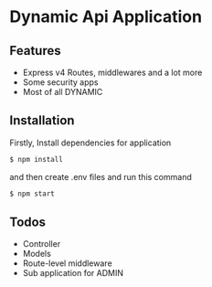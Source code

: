 # Dynamic Api Application

## Features
 - Express v4 Routes, middlewares and a lot more
 - Some security apps
 - Most of all DYNAMIC

## Installation

Firstly, Install dependencies for application

```sh
$ npm install
```

and then create .env files and run this command

```sh
$ npm start
```

## Todos

- Controller
- Models
- Route-level middleware
- Sub application for ADMIN